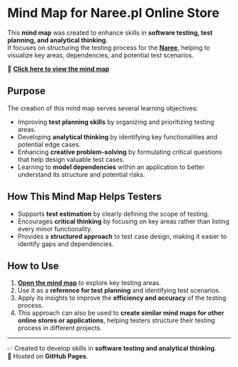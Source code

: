 # Mind Map for Naree.pl Online Store  

This **mind map** was created to enhance skills in **software testing, test planning, and analytical thinking**.  
It focuses on structuring the testing process for the **[Naree](https://naree.pl/pl/)**, helping to visualize key areas, dependencies, and potential test scenarios.  

🔗 **[Click here to view the mind map](https://ewewis.github.io/Mind-map/)**  

## Purpose  
The creation of this mind map serves several learning objectives:  
- Improving **test planning skills** by organizing and prioritizing testing areas.  
- Developing **analytical thinking** by identifying key functionalities and potential edge cases.  
- Enhancing **creative problem-solving** by formulating critical questions that help design valuable test cases.  
- Learning to **model dependencies** within an application to better understand its structure and potential risks.  

## How This Mind Map Helps Testers  
- Supports **test estimation** by clearly defining the scope of testing.  
- Encourages **critical thinking** by focusing on key areas rather than listing every minor functionality.  
- Provides a **structured approach** to test case design, making it easier to identify gaps and dependencies.  

## How to Use  
1. **[Open the mind map](https://ewewis.github.io/Mind-map/)** to explore key testing areas.  
2. Use it as a **reference for test planning** and identifying test scenarios.  
3. Apply its insights to improve the **efficiency and accuracy** of the testing process.
4. This approach can also be used to **create similar mind maps for other online stores or applications**, helping testers structure their testing process in different projects.

---

✅ Created to develop skills in **software testing and analytical thinking**.  
📌 Hosted on **GitHub Pages**.  




